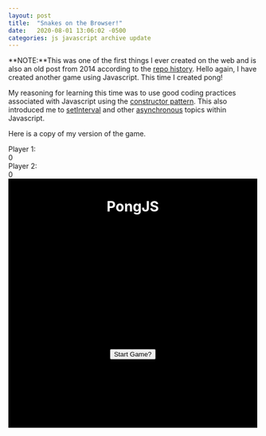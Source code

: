 ```yaml
---
layout: post
title:  "Snakes on the Browser!"
date:   2020-08-01 13:06:02 -0500
categories: js javascript archive update
---
```


**NOTE:**This was one of the first things I ever created on the web and is also an old post from 2014 according to the [repo history](https://github.com/cartothemax/pongjs/tree/master).
Hello again, I have created another game using Javascript. This time I created pong!

My reasoning for learning this time was to use good coding practices associated with Javascript using the [constructor pattern](https://addyosmani.com/resources/essentialjsdesignpatterns/book/#constructorpatternjavascript). This also introduced me to [setInterval](https://developer.mozilla.org/en-US/docs/Web/API/WindowOrWorkerGlobalScope/setInterval) and other [asynchronous](https://developer.mozilla.org/en-US/docs/Web/API/XMLHttpRequest/Synchronous_and_Asynchronous_Requests) topics within Javascript.

Here is a copy of my version of the game.

<div>
Player 1: <div id='playerone'>0</div>
Player 2: <div id='playertwo'>0</div>
<div id="startMenu" style="background-color: black; position: absolute; text-align: center; width: 500px; height: 500px; visibility: visible;">
<h1 style="color: white;">PongJS</h1>
<button style="margin-top: 50%;" onclick=startGame()>Start Game?</button>
</div>
<canvas id="gameBoard" style="width: 500px; height: 500px; visibility: none;">
    Your browser doesn't support canvas
</canvas>
<p>
Player 1 controls:<br> up -> W<br> down -> S
</p>
 <p>
Player 2 controls:<br> up -> O<br> down -> K
</p>
</div>
<script src="js/paddle.js" type="text/javascript"></script>
<script src="js/ball.js" type="text/javascript"></script>
<script src="js/gameBoard.js" type="text/javascript"></script>
<script src="js/pong.js" type="text/javascript"></script>
